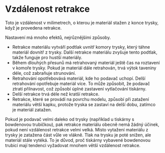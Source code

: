 Vzdálenost retrakce
====
Toto je vzdálenost v milimetrech, o kterou je materiál stažen z konce trysky, když je provedena retrakce.

Nastavení má mnoho efektů, nejrůznějšími způsoby.
* Retrakce materiálu vytváří podtlak uvnitř komory trysky, který táhne materiál dovnitř z trysky. Další retrakce materiálu zvyšuje tento podtlak, takže funguje pro hustší materiály.
* Během dlouhých přesunů má retrahovaný materiál ještě čas na roztavení v komoře trysky. Pokud je materiál dále retrahován, trvá výtok taveniny déle, což zabraňuje strunování.
* Retrahování opotřebovává materiál, kde ho podavač uchopí. Delší retrahování opotřebuje materiál více. To může způsobit, že podavač ztratí přilnavost, což způsobí úplné zastavení vytlačování tiskárny.
* Delší retrakce trvá déle než kratší retrakce.
* Retrakce, které se provádí na povrchu modelu, způsobí při zatažení materiálu větší kapku, protože tryska se zastaví na delší dobu, zatímco je materiál zatažen.

Pokud je podavač velmi daleko od trysky (například u tiskárny s bowdenovou trubičkou), pak retrakce materiálu obecně nemá žádný účinek, pokud není vzdálenost retrakce velmi velká. Místo vytažení materiálu z trysky je zatažena část vůle ve vlákně. Tlak na trysku je poté snížen, ale materiál stále vytéká. To je důvod, proč tiskárny vybavené bowdenovou trubicí mají tendenci vyžadovat mnohem větší vzdálenost retrakce.